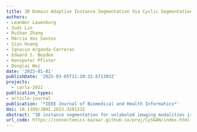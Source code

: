 ```yaml
---
title: 3D Domain Adaptive Instance Segmentation Via Cyclic Segmentation GANs
authors:
- Leander Lauenburg
- Zudi Lin
- Ruihan Zhang
- Márcia dos Santos
- Siyu Huang
- Ignacio Arganda-Carreras
- Edward S. Boyden
- Hanspeter Pfister
- Donglai Wei
date: '2023-01-01'
publishDate: '2025-03-05T11:10:32.671393Z'
projects:
  - carla-2021
publication_types:
- article-journal
publication: '*IEEE Journal of Biomedical and Health Informatics*'
doi: 10.1109/JBHI.2023.3281332
abstract: "3D instance segmentation for unlabeled imaging modalities is a challenging but essential task as collecting expert annotation can be expensive and time-consuming. Existing works segment a new modality by either deploying pre-trained models optimized on diverse training data or sequentially conducting image translation and segmentation with two relatively independent networks. In this work, we propose a novel Cyclic Segmentation Generative Adversarial Network (CySGAN) that conducts image translation and instance segmentation simultaneously using a unified network with weight sharing. Since the image translation layer can be removed at inference time, our proposed model does not introduce additional computational cost upon a standard segmentation model. For optimizing CySGAN, besides the CycleGAN losses for image translation and supervised losses for the annotated source domain, we also utilize self-supervised and segmentation-based adversarial objectives to enhance the model performance by leveraging unlabeled target domain images. We benchmark our approach on the task of 3D neuronal nuclei segmentation with annotated electron microscopy (EM) images and unlabeled expansion microscopy (ExM) data. The proposed CySGAN outperforms pre-trained generalist models, feature-level domain adaptation models, and the baselines that conduct image translation and segmentation sequentially. Our implementation and the newly collected, densely annotated ExM zebrafish brain nuclei dataset, named NucExM, are publicly available at https://connectomics-bazaar.github.io/proj/CySGAN/index.html."
url_code: https://connectomics-bazaar.github.io/proj/CySGAN/index.html
---
```

